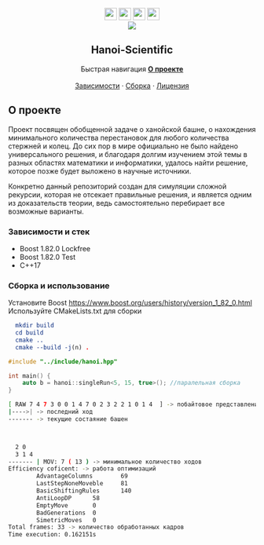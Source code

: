 <a name="Hanoi-Scientific"></a>

<!-- PROJECT LOGO -->
<div align="center">
  <span>
    <img src="https://cdn.jsdelivr.net/gh/devicons/devicon/icons/cplusplus/cplusplus-original.svg" width=25 height=25/>
    <img src="https://cdn.jsdelivr.net/gh/devicons/devicon/icons/windows8/windows8-original.svg" width=25 height=25/>
    <img src="https://cdn.jsdelivr.net/gh/devicons/devicon/icons/linux/linux-original.svg" width=25 height=25/>
    <img src="https://cdn.jsdelivr.net/gh/devicons/devicon/icons/cmake/cmake-original.svg" width=25 height=25/>
  </span>
  <br/>
  <img src="https://github.com/ArtemBystrovOfficial/Hanoi-Scientific/assets/92841151/0453a82e-80ee-4109-884b-5c8af5277048"/>
  <h2 align="center">Hanoi-Scientific</h2>

  <p align="center">
    Быстрая навигация
    <a href="#about"><strong>О проекте</strong></a>
    <br />
    <br />
    <a href="#name">Зависимости</a>
    ·
    <a href="#installing">Сборка</a>
    ·
    <a href="#license">Лицензия</a>
  </p>
</div>



<!-- TABLE OF CONTENTS 
<details>
  <summary>Table of Contents</summary>
  <ol>
    <li>
      <a href="#about">About The Project</a>
      <ul>
        <li><a href="#built-with">Built With</a></li>
      </ul>
    </li>
    <li>
      <a href="#getting-started">Getting Started</a>
      <ul>
        <li><a href="#prerequisites">Prerequisites</a></li>
        <li><a href="#installation">Installation</a></li>
      </ul>
    </li>
    <li><a href="#usage">Usage</a></li>
    <li><a href="#roadmap">Roadmap</a></li>
    <li><a href="#contributing">Contributing</a></li>
    <li><a href="#license">License</a></li>
    <li><a href="#contact">Contact</a></li>
    <li><a href="#acknowledgments">Acknowledgments</a></li>
  </ol>
</details>
-->


<!-- ABOUT THE PROJECT -->
<a name="about"></a>
 ## О проекте

Проект посвящен обобщенной задаче о ханойской башне, о нахождения минимального количества перестановок для любого количества стержней и колец.
До сих пор в мире официально не было найдено универсального решения, и благодаря долгим изучением этой темы в разных областях математики и информатики, удалось
найти решение, которое позже будет выложено в научные источники. 

Конкретно данный репозиторий создан для симуляции сложной рекурсии, которая не отсекает правильные решения, и является одним из доказательств теории, ведь самостоятельно
перебирает все возможные варианты.

<a name="stack"></a>
### Зависимости и стек

- Boost 1.82.0 Lockfree
- Boost 1.82.0 Test
- C++17

<a name="installing"></a>
### Сборка и использование

Установите Boost https://www.boost.org/users/history/version_1_82_0.html
Используйте CMakeLists.txt для сборки
```cmake
  mkdir build
  cd build
  cmake ..
  cmake --build -j(n) .
```
```c++
#include "../include/hanoi.hpp"

int main() {
	auto b = hanoi::singleRun<5, 15, true>(); //паралельная сборка
}
```
```bash
[ RAW 7 4 7 3 0 0 1 4 7 0 2 3 2 2 1 0 1 4  ] -> побайтовое представление данных кадра
|---->| -> последний ход
------- -> текущие состаяние башен



  2 0
  3 1 4
------- | MOV: 7 ( 13 ) -> минимальное количество ходов
Efficiency coficent: -> работа оптимизаций
        AdvantageColumns        69
        LastStepNoneMoveble     81
        BasicShiftingRules      140
        AntiLoopDP      58
        EmptyMove       0
        BadGenerations  0
        SimetricMoves   0
Total frames: 33 -> количество обработанных кадров
Time execution: 0.162151s
```
